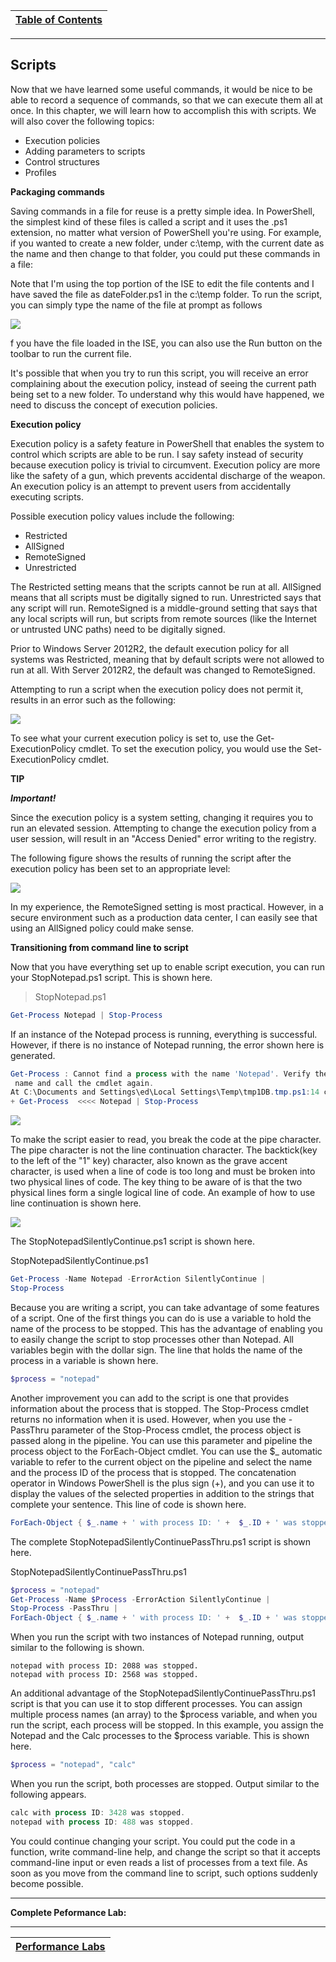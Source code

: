 |[Table of Contents](/00-Table-of-Contents.md)|
|---|

---

## Scripts

Now that we have learned some useful commands, it would be nice to be able to record a sequence of commands, so that we can execute them all at once. In this chapter, we will learn how to accomplish this with scripts. We will also cover the following topics:

* Execution policies
* Adding parameters to scripts
* Control structures
* Profiles

**Packaging commands**

Saving commands in a file for reuse is a pretty simple idea. In PowerShell, the simplest kind of these files is called a script and it uses the .ps1 extension, no matter what version of PowerShell you're using. For example, if you wanted to create a new folder, under c:\temp, with the current date as the name and then change to that folder, you could put these commands in a file:

Note that I'm using the top portion of the ISE to edit the file contents and I have saved the file as dateFolder.ps1 in the c:\temp folder. To run the script, you can simply type the name of the file at prompt as follows

![](/Assets/61737423-ccb4d180-ad4d-11e9-9e79-dcfa0803c1bc.png)

f you have the file loaded in the ISE, you can also use the Run button on the toolbar to run the current file.

It's possible that when you try to run this script, you will receive an error complaining about the execution policy, instead of seeing the current path being set to a new folder. To understand why this would have happened, we need to discuss the concept of execution policies.


**Execution policy**

Execution policy is a safety feature in PowerShell that enables the system to control which scripts are able to be run. I say safety instead of security because execution policy is trivial to circumvent. Execution policy are more like the safety of a gun, which prevents accidental discharge of the weapon. An execution policy is an attempt to prevent users from accidentally executing scripts.

Possible execution policy values include the following:

* Restricted
* AllSigned
* RemoteSigned
* Unrestricted

The Restricted setting means that the scripts cannot be run at all. AllSigned means that all scripts must be digitally signed to run. Unrestricted says that any script will run. RemoteSigned is a middle-ground setting that says that any local scripts will run, but scripts from remote sources (like the Internet or untrusted UNC paths) need to be digitally signed.

Prior to Windows Server 2012R2, the default execution policy for all systems was Restricted, meaning that by default scripts were not allowed to run at all. With Server 2012R2, the default was changed to RemoteSigned.

Attempting to run a script when the execution policy does not permit it, results in an error such as the following:

![](/Assets/61737580-21f0e300-ad4e-11e9-8445-5294c7f9ba7a.png)

To see what your current execution policy is set to, use the Get-ExecutionPolicy cmdlet. To set the execution policy, you would use the Set-ExecutionPolicy cmdlet.

**TIP**

***Important!***

Since the execution policy is a system setting, changing it requires you to run an elevated session. 
Attempting to change the execution policy from a user session, will result in an "Access Denied" error writing to the registry.

The following figure shows the results of running the script after the execution policy has been set to an appropriate level:

![](/Assets/61737674-549adb80-ad4e-11e9-8d10-9a061cd25e24.png)

In my experience, the RemoteSigned setting is most practical. However, in a secure environment such as a production data center, I can easily see that using an AllSigned policy could make sense.

**Transitioning from command line to script**

Now that you have everything set up to enable script execution, you can run your StopNotepad.ps1 script. This is shown here.

> StopNotepad.ps1

```powershell
Get-Process Notepad | Stop-Process
```

If an instance of the Notepad process is running, everything is successful. 
However, if there is no instance of Notepad running, the error shown here is generated.

```powershell
Get-Process : Cannot find a process with the name 'Notepad'. Verify the process
 name and call the cmdlet again.
At C:\Documents and Settings\ed\Local Settings\Temp\tmp1DB.tmp.ps1:14 char:12
+ Get-Process  <<<< Notepad | Stop-Process
```

![](/Assets/61738335-b0199900-ad4f-11e9-83a4-71cdfaa8fb0e.png)

To make the script easier to read, you break the code at the pipe character. The pipe character is not the line continuation character. The backtick(key to the left of the "1" key) character, also known as the grave accent character, is used when a line of code is too long and must be broken into two physical lines of code. The key thing to be aware of is that the two physical lines form a single logical line of code. An example of how to use line continuation is shown here.

![](/Assets/61738698-7a28e480-ad50-11e9-9c50-b68f84f0f90d.png)

The StopNotepadSilentlyContinue.ps1 script is shown here.

StopNotepadSilentlyContinue.ps1

```powershell
Get-Process -Name Notepad -ErrorAction SilentlyContinue |
Stop-Process
```

Because you are writing a script, you can take advantage of some features of a script. One of the first things you can do is use a variable to hold the name of the process to be stopped. This has the advantage of enabling you to easily change the script to stop processes other than Notepad. All variables begin with the dollar sign. The line that holds the name of the process in a variable is shown here.

```powershell
$process = "notepad"
```

Another improvement you can add to the script is one that provides information about the process that is stopped. The Stop-Process cmdlet returns no information when it is used. However, when you use the -PassThru parameter of the Stop-Process cmdlet, the process object is passed along in the pipeline. You can use this parameter and pipeline the process object to the ForEach-Object cmdlet. You can use the $_ automatic variable to refer to the current object on the pipeline and select the name and the process ID of the process that is stopped. The concatenation operator in Windows PowerShell is the plus sign (+), and you can use it to display the values of the selected properties in addition to the strings that complete your sentence. This line of code is shown here.

```powershell
ForEach-Object { $_.name + ' with process ID: ' +  $_.ID + ' was stopped.'}
```

The complete StopNotepadSilentlyContinuePassThru.ps1 script is shown here.

StopNotepadSilentlyContinuePassThru.ps1

```powershell
$process = "notepad"
Get-Process -Name $Process -ErrorAction SilentlyContinue |
Stop-Process -PassThru |
ForEach-Object { $_.name + ' with process ID: ' +  $_.ID + ' was stopped.'}
```

When you run the script with two instances of Notepad running, output similar to the following is shown.

```
notepad with process ID: 2088 was stopped.
notepad with process ID: 2568 was stopped.
```

An additional advantage of the StopNotepadSilentlyContinuePassThru.ps1 script is that you can use it to stop different processes. You can assign multiple process names (an array) to the $process variable, and when you run the script, each process will be stopped. In this example, you assign the Notepad and the Calc processes to the $process variable. This is shown here.

```powershell
$process = "notepad", "calc"
```

When you run the script, both processes are stopped. Output similar to the following appears.

```powershell
calc with process ID: 3428 was stopped.
notepad with process ID: 488 was stopped.
```

You could continue changing your script. You could put the code in a function, write command-line help, and change the script so that it accepts command-line input or even reads a list of processes from a text file. As soon as you move from the command line to script, such options suddenly become possible.

---
**Complete Peformance Lab:**

---

|[Performance Labs](/04_Powershell_Scripts/02_Perf_labs.md)|
|---|
